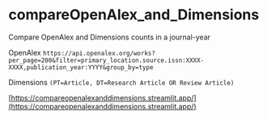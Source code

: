 # compareOpenAlex_and_Dimensions

Compare OpenAlex and Dimensions counts in a journal-year

OpenAlex `https://api.openalex.org/works?per_page=200&filter=primary_location.source.issn:XXXX-XXXX,publication_year:YYYY&group_by=type`

Dimensions `(PT=Article, DT=Research Article OR Review Article)`

[https://compareopenalexanddimensions.streamlit.app/](https://compareopenalexanddimensions.streamlit.app/)
